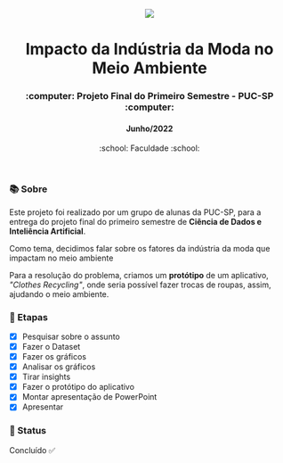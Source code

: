 <p align="center">
  <img src="https://github.com/maafinotti/impacto_da_industria_da_moda_no_meio_ambiente/blob/main/Clothes%20Recycling.png">
</p>

<h1 align="center">Impacto da Indústria da Moda no Meio Ambiente</h1>

<h3 align="center">:computer: Projeto Final do Primeiro Semestre - PUC-SP :computer: </h3>
<h4 align="center">Junho/2022</h4>
<p align='center'> :school: Faculdade :school: </p>
 
  </br>
  
### :books: Sobre
Este projeto foi realizado por um grupo de alunas da PUC-SP, para a entrega do projeto final do primeiro semestre de **Ciência de Dados e Inteliência Artificial**.

Como tema, decidimos falar sobre os fatores da indústria da moda que impactam no meio ambiente

Para a resolução do problema, criamos um **protótipo** de um aplicativo, *"Clothes Recycling"*, onde seria possível fazer trocas de roupas, assim, ajudando o meio ambiente.

### :bookmark_tabs: Etapas
- [x] Pesquisar sobre o assunto
- [x] Fazer o Dataset
- [x] Fazer os gráficos
- [x] Analisar os gráficos
- [x] Tirar insights
- [x] Fazer o protótipo do aplicativo
- [x] Montar apresentação de PowerPoint
- [x] Apresentar

### :eyes: Status
Concluído :white_check_mark:
